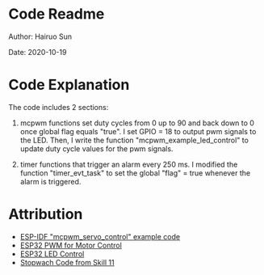 # Code Readme
Author: Hairuo Sun

Date: 2020-10-19

# Code Explanation
The code includes 2 sections:
1. mcpwm functions set duty cycles from 0 up to 90 and back down to 0 once global flag equals "true". I set GPIO = 18 to output pwm signals to the LED. Then, I write the function "mcpwm_example_led_control" to update duty cycle values for the pwm signals.

2. timer functions that trigger an alarm every 250 ms. I modified the function "timer_evt_task" to set the global "flag" = true whenever the alarm is triggered.

# Attribution
* [ESP-IDF "mcpwm_servo_control" example code](https://github.com/espressif/esp-idf/tree/master/examples/peripherals/mcpwm/mcpwm_servo_control)
* [ESP32 PWM for Motor Control](https://docs.espressif.com/projects/esp-idf/en/latest/esp32/api-reference/peripherals/mcpwm.html)
* [ESP32 LED Control](https://docs.espressif.com/projects/esp-idf/en/latest/api-reference/peripherals/ledc.html)
* [Stopwach Code from Skill 11](https://github.com/BU-EC444/Sun-Hairuo/tree/master/skills/cluster-1/11)
